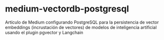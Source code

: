 # medium-vectordb-postgresql
Artículo de Medium configurando PostgreSQL para la persistencia de vector embeddings (incrustación de vectores) de modelos de inteligencia artificial usando el plugin pgvector y Langchain
